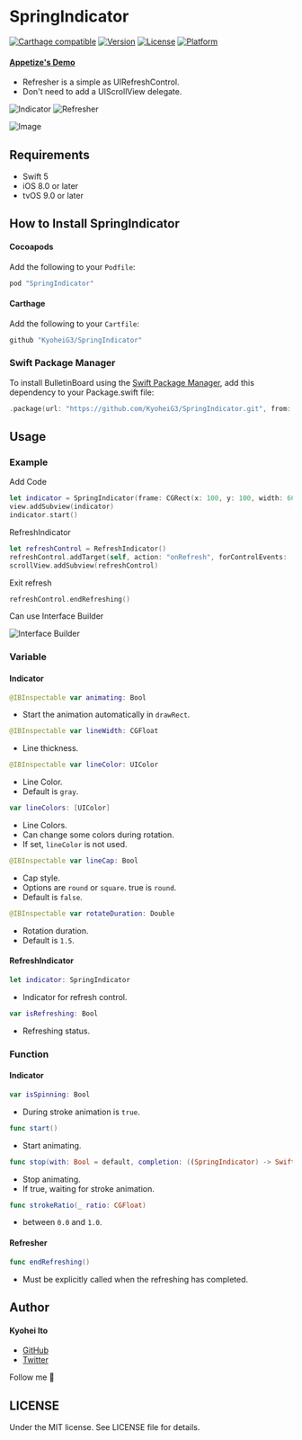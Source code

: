 # SpringIndicator

[![Carthage compatible](https://img.shields.io/badge/Carthage-compatible-4BC51D.svg?style=flat)](https://github.com/Carthage/Carthage)
[![Version](https://img.shields.io/cocoapods/v/SpringIndicator.svg?style=flat)](http://cocoadocs.org/docsets/SpringIndicator)
[![License](https://img.shields.io/cocoapods/l/SpringIndicator.svg?style=flat)](http://cocoadocs.org/docsets/SpringIndicator)
[![Platform](https://img.shields.io/cocoapods/p/SpringIndicator.svg?style=flat)](http://cocoadocs.org/docsets/SpringIndicator)

#### [Appetize's Demo](https://appetize.io/app/taw1k1486yhxqy35gv7jrver7g)

* Refresher is a simple as UIRefreshControl.
* Don't need to add a UIScrollView delegate.

![Indicator](https://user-images.githubusercontent.com/5707132/55774385-e4828580-5acf-11e9-8a4e-075e52660566.gif)
![Refresher](https://user-images.githubusercontent.com/5707132/55774407-f49a6500-5acf-11e9-9e36-9248e89d7ff1.gif)

![Image](https://user-images.githubusercontent.com/5707132/55774429-0a0f8f00-5ad0-11e9-91d6-7ab0ae36e409.png)


## Requirements

- Swift 5
- iOS 8.0 or later
- tvOS 9.0 or later

## How to Install SpringIndicator

#### Cocoapods

Add the following to your `Podfile`:

```Ruby
pod "SpringIndicator"
```

#### Carthage

Add the following to your `Cartfile`:

```Ruby
github "KyoheiG3/SpringIndicator"
```

### Swift Package Manager

To install BulletinBoard using the [Swift Package Manager](https://swift.org/package-manager/), add this dependency to your Package.swift file:

```swift
.package(url: "https://github.com/KyoheiG3/SpringIndicator.git", from: "5.1.0")
```

## Usage

### Example

Add Code

```swift
let indicator = SpringIndicator(frame: CGRect(x: 100, y: 100, width: 60, height: 60))
view.addSubview(indicator)
indicator.start()
```

RefreshIndicator

```swift
let refreshControl = RefreshIndicator()
refreshControl.addTarget(self, action: "onRefresh", forControlEvents: .ValueChanged)
scrollView.addSubview(refreshControl)
```

Exit refresh

```swift
refreshControl.endRefreshing()
```

Can use Interface Builder

![Interface Builder](https://user-images.githubusercontent.com/5707132/55774482-3d521e00-5ad0-11e9-9020-924d50bd8eb1.png)


### Variable

#### Indicator

```swift
@IBInspectable var animating: Bool
```
* Start the animation automatically in `drawRect`.

```swift
@IBInspectable var lineWidth: CGFloat
```
* Line thickness.

```swift
@IBInspectable var lineColor: UIColor
```
* Line Color.
* Default is `gray`.

```swift
var lineColors: [UIColor]
```
* Line Colors.
* Can change some colors during rotation.
* If set, `lineColor` is not used.

```swift
@IBInspectable var lineCap: Bool
```
* Cap style.
* Options are `round` or `square`. true is `round`.
* Default is `false`.

```swift
@IBInspectable var rotateDuration: Double
```
* Rotation duration.
* Default is `1.5`.

#### RefreshIndicator

```swift
let indicator: SpringIndicator
```
* Indicator for refresh control.

```swift
var isRefreshing: Bool
```
* Refreshing status.


### Function

#### Indicator

```swift
var isSpinning: Bool
```
* During stroke animation is `true`.

```swift
func start()
```
* Start animating.

```swift
func stop(with: Bool = default, completion: ((SpringIndicator) -> Swift.Void)? = default)
```
* Stop animating.
* If true, waiting for stroke animation.

```swift
func strokeRatio(_ ratio: CGFloat)
```
* between `0.0` and `1.0`.

#### Refresher

```swift
func endRefreshing()
```
* Must be explicitly called when the refreshing has completed.

## Author

#### Kyohei Ito

- [GitHub](https://github.com/kyoheig3)
- [Twitter](https://twitter.com/kyoheig3)

Follow me 🎉

## LICENSE

Under the MIT license. See LICENSE file for details.
